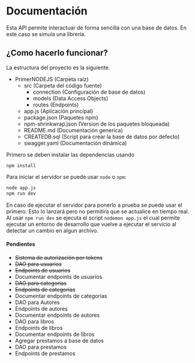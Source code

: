 # Documentación
Esta API permite interactuar de forma sencilla con una base de datos. En este caso se simula una librería.

## ¿Como hacerlo funcionar?
La estructura del proyecto es la siguiente.
 - PrimerNODEJS (Carpeta raíz)
   - src (Carpeta del código fuente)
     - connection (Configuración de base de datos)
     - models (Data Access Objects)
     - routes (Endpoints)
   - app.js (Aplicación principal)
   - package.json (Paquetes npm)
   - npm-shrinkwrap.json (Version de los paquetes bloqueada)
   - README.md (Documentación generica)
   - CREATEDB.sql (Script para crear la base de datos por defecto)
   - swagger.yaml (Documentación dinámica)

Primero se deben instalar las dependencias usando
```
npm install
```

Para iniciar el servidor se puede usar `node` o `npm`:
```sh
node app.js
npm run dev
```
En caso de ejecutar el servidor para ponerlo a prueba se puede usar el primero. Esto lo lanzará pero no permitira que se actualice en tiempo real.
Al usar `npm run dev` se ejecuta el script `nodemon app.js` el cual permite ejecutar un entorno de desarrollo que vuelve a ejecutar el servicio al detectar un cambio en algun archivo.

#### Pendientes
- ~~Sistema de autorización por tokens~~
- ~~DAO para usuarios~~
- ~~Endpoints de usuarios~~
- Documentar endpoints de usuarios
- ~~DAO para categorias~~
- ~~Endpoints de categorias~~
- Documentar endpoints de categorias
- DAO para Autores
- Endpoints de autores
- Documentar endpoints de autores
- DAO para libros
- Endpoints de libros
- Documentar endpoints de libros
- Agregar prestamos a base de datos
- DAO para prestamos
- Endpoints de prestamos